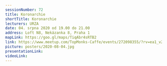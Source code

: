 ```yaml
---
sessionNumber: 72
title: Koronarchie
shortTitle: Koronarchie
lecturers: URZA
date: 04. srpna 2020 od 19.00 do 21.00
address: Loft N8, Nekázanka 8, Praha 1
mapLink: https://goo.gl/maps/TiqAbr4sRTB2
link: https://www.meetup.com/TopMonks-Caffe/events/272098355/?rv=ea1_v2&_xtd=gatlbWFpbF9jbGlja9oAJDM0OWNhNGE4LWU4YjgtNDc2NC04ZmFlLTcyYWU3ZDQ5MzZmNg
picture: posters/2020-08-04.jpg
presentationLink:
videoLink:
---
```



